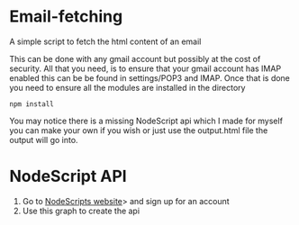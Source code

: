 # Email-fetching
A simple script to fetch the html content of an email

This can be done with any gmail account but possibly at the cost of security.
All that you need, is to ensure that your gmail account has IMAP enabled this can be be found in settings/POP3 and IMAP.
Once that is done you need to ensure all the modules are installed in the directory

```
npm install
```

You may notice there is a missing NodeScript api which I made for myself you can make your own if you wish or just use the output.html file the output will go into.

# NodeScript API

<ol>
  <li>Go to <a href="nodescript.dev">NodeScripts website</a>> and sign up for an account</li>
  <li>Use this graph to create the api <br> <img src=""></li>
</ol>
